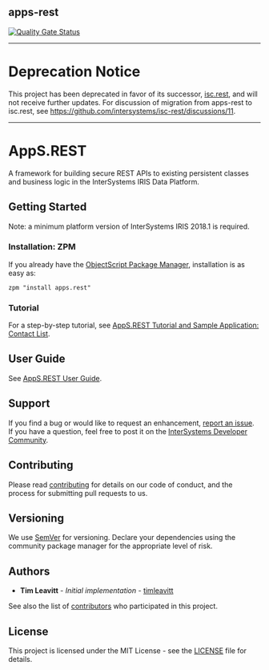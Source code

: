 ## apps-rest
 [![Quality Gate Status](https://community.objectscriptquality.com/api/project_badges/measure?project=intersystems_iris_community%2Fapps-rest&metric=alert_status)](https://community.objectscriptquality.com/dashboard?id=intersystems_iris_community%2Fapps-rest)

---

# Deprecation Notice

This project has been deprecated in favor of its successor, [isc.rest](https://github.com/intersystems/isc-rest), and will not receive further updates. For discussion of migration from apps-rest to isc.rest, see https://github.com/intersystems/isc-rest/discussions/11.

---

# AppS.REST
A framework for building secure REST APIs to existing persistent classes and business logic in the InterSystems IRIS Data Platform.

## Getting Started
Note: a minimum platform version of InterSystems IRIS 2018.1 is required.

### Installation: ZPM

If you already have the [ObjectScript Package Manager](https://openexchange.intersystems.com/package/ObjectScript-Package-Manager-2), installation is as easy as:
```
zpm "install apps.rest"
```

### Tutorial
For a step-by-step tutorial, see [AppS.REST Tutorial and Sample Application: Contact List](https://github.com/intersystems/apps-rest/blob/master/docs/sample-phonebook.md).

## User Guide
See [AppS.REST User Guide](https://github.com/intersystems/apps-rest/blob/master/docs/user-guide.md).

## Support
If you find a bug or would like to request an enhancement, [report an issue](https://github.com/intersystems/apps-rest/issues/new). If you have a question, feel free to post it on the [InterSystems Developer Community](https://community.intersystems.com/).

## Contributing
Please read [contributing](https://github.com/intersystems/apps-rest/blob/master/CONTRIBUTING.md) for details on our code of conduct, and the process for submitting pull requests to us.

## Versioning
We use [SemVer](http://semver.org/) for versioning. Declare your dependencies using the community package manager for the appropriate level of risk.

## Authors
* **Tim Leavitt** - *Initial implementation* - [timleavitt](http://github.com/timleavitt)

See also the list of [contributors](https://github.com/intersystems/apps-rest/graphs/contributors) who participated in this project.

## License
This project is licensed under the MIT License - see the [LICENSE](https://github.com/intersystems/apps-rest/blob/master/LICENSE) file for details.
